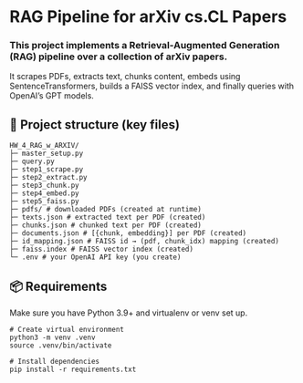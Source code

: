 # RAG Pipeline for arXiv cs.CL Papers
### This project implements a Retrieval-Augmented Generation (RAG) pipeline over a collection of arXiv papers.
It scrapes PDFs, extracts text, chunks content, embeds using SentenceTransformers, builds a FAISS vector index, and finally queries with OpenAI’s GPT models.

## 📁 Project structure (key files)

```
HW_4_RAG_w_ARXIV/
├─ master_setup.py
├─ query.py
├─ step1_scrape.py
├─ step2_extract.py
├─ step3_chunk.py
├─ step4_embed.py
├─ step5_faiss.py
├─ pdfs/ # downloaded PDFs (created at runtime)
├─ texts.json # extracted text per PDF (created)
├─ chunks.json # chunked text per PDF (created)
├─ documents.json # [{chunk, embedding}] per PDF (created)
├─ id_mapping.json # FAISS id → (pdf, chunk_idx) mapping (created)
├─ faiss.index # FAISS vector index (created)
└─ .env # your OpenAI API key (you create)
```

## 📦 Requirements
Make sure you have Python 3.9+ and virtualenv or venv set up.

```
# Create virtual environment
python3 -m venv .venv
source .venv/bin/activate

# Install dependencies
pip install -r requirements.txt
```


